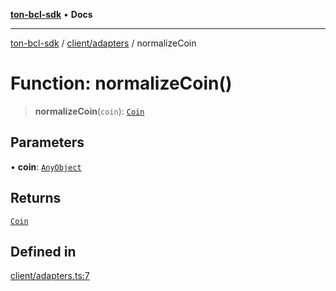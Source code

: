 [**ton-bcl-sdk**](../../../README.md) • **Docs**

***

[ton-bcl-sdk](../../../README.md) / [client/adapters](../README.md) / normalizeCoin

# Function: normalizeCoin()

> **normalizeCoin**(`coin`): [`Coin`](../../types/type-aliases/Coin.md)

## Parameters

• **coin**: [`AnyObject`](../type-aliases/AnyObject.md)

## Returns

[`Coin`](../../types/type-aliases/Coin.md)

## Defined in

[client/adapters.ts:7](https://github.com/ton-fun-tech/ton-bcl-sdk/blob/147c953c460604d17963909907f6eeca3782e941/src/client/adapters.ts#L7)
